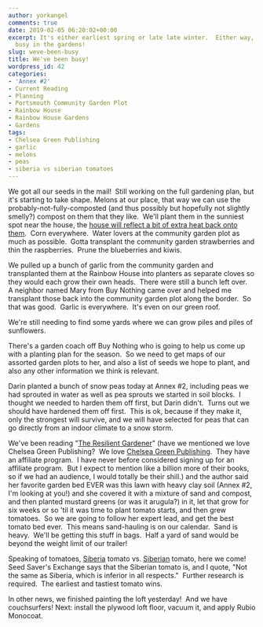 ```yaml
---
author: yorkangel
comments: true
date: 2019-02-05 06:20:02+00:00
excerpt: It's either earliest spring or late late winter.  Either way, we've been
  busy in the gardens!
slug: weve-been-busy
title: We've been busy!
wordpress_id: 42
categories:
- 'Annex #2'
- Current Reading
- Planning
- Portsmouth Community Garden Plot
- Rainbow House
- Rainbow House Gardens
- Gardens
tags:
- Chelsea Green Publishing
- garlic
- melons
- peas
- siberia vs siberian tomatoes
---
```


We got all our seeds in the mail!  Still working on the full gardening plan, but it's starting to take shape. Melons at our place, that way we can use the probably-not-fully-composted (and thus possibly but hopefully not slightly smelly?) compost on them that they like.  We'll plant them in the sunniest spot near the house, the [house will reflect a bit of extra heat back onto them](https://www.chelseagreen.com/2019/how-to-use-reflected-light-to-boost-indoor-food-production/).  Corn everywhere.  Water lovers at the community garden plot as much as possible.  Gotta transplant the community garden strawberries and thin the raspberries.  Prune the blueberries and kiwis.

We pulled up a bunch of garlic from the community garden and transplanted them at the Rainbow House into planters as separate cloves so they would each grow their own heads.  There were still a bunch left over.  A neighbor named Mary from Buy Nothing came over and helped me transplant those back into the community garden plot along the border.  So that was good.  Garlic is everywhere.  It's even on our green roof.

We're still needing to find some yards where we can grow piles and piles of sunflowers.

There's a garden coach off Buy Nothing who is going to help us come up with a planting plan for the season.  So we need to get maps of our assorted garden plots to her, and also a list of seeds we hope to plant, and also any other information we think is relevant.

Darin planted a bunch of snow peas today at Annex #2, including peas we had sprouted in water as well as pea sprouts we started in soil blocks.  I thought we needed to harden them off first, but Darin didn't.  Turns out we should have hardened them off first.  This is ok, because if they make it, only the strongest will survive, and we will have selected for peas that can go directly from an indoor climate to a snow storm.

We've been reading "[The Resilient Gardener](http://www.caroldeppe.com/Resilient%20Gardener.html)" (have we mentioned we love Chelsea Green Publishing?  We love [Chelsea Green Publishing](https://www.chelseagreen.com).  They have an affiliate program.  I have never before considered signing up for an affiliate program.  But I expect to mention like a billion more of their books, so if we had an audience, I would totally be their shill.) and the author said her favorite garden bed EVER was this lawn with heavy clay soil (Annex #2, I'm looking at you!) and she covered it with a mixture of sand and compost, and then planted mustard greens (or was it arugula?) in it, let that grow for six weeks or so 'til it was time to plant tomato starts, and then grew tomatoes.  So we are going to follow her expert lead, and get the best tomato bed ever.  This means sand-hauling is on our calendar.  Sand is heavy.  We'll be getting this stuff in bags.  Half a yard of sand would be beyond the weight limit of our trailer!

Speaking of tomatoes, [Siberia](https://www.groworganic.com/organic-tomato-siberia.html) tomato vs. [Siberian](https://www.seedsavers.org/siberian-organic-tomato) tomato, here we come!  Seed Saver's Exchange says that the Siberian tomato is, and I quote, "Not the same as Siberia, which is inferior in all respects."  Further research is required.  The earliest and tastiest tomato wins.

In other news, we finished painting the loft yesterday!  And we have couchsurfers! Next: install the plywood loft floor, vacuum it, and apply Rubio Monocoat.
